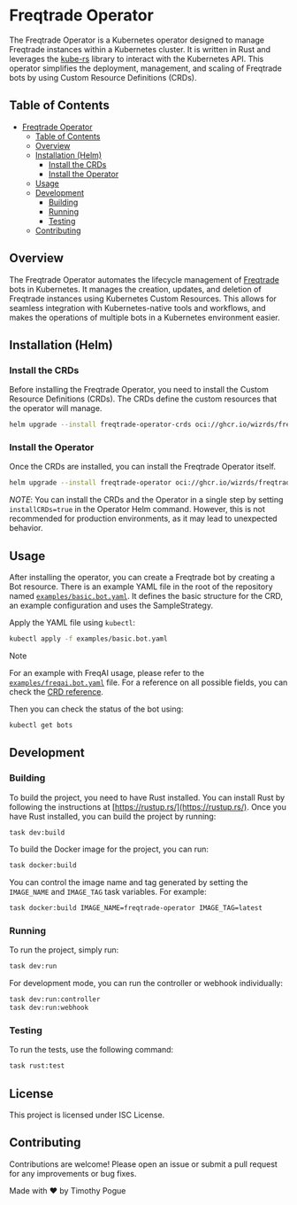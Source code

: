 # Freqtrade Operator

The Freqtrade Operator is a Kubernetes operator designed to manage Freqtrade instances within a Kubernetes cluster. It is written in Rust and leverages the [kube-rs](https://github.com/kube-rs/kube-rs) library to interact with the Kubernetes API. This operator simplifies the deployment, management, and scaling of Freqtrade bots by using Custom Resource Definitions (CRDs).

## Table of Contents

- [Freqtrade Operator](#freqtrade-operator)
  - [Table of Contents](#table-of-contents)
  - [Overview](#overview)
  - [Installation (Helm)](#installation)
    - [Install the CRDs](#install-the-crds)
    - [Install the Operator](#install-the-operator)
  - [Usage](#usage)
  - [Development](#development)
    - [Building](#building)
    - [Running](#running)
    - [Testing](#testing)
  - [Contributing](#contributing)

## Overview

The Freqtrade Operator automates the lifecycle management of [Freqtrade](https://www.freqtrade.io/) bots in Kubernetes. It manages the creation, updates, and deletion of Freqtrade instances using Kubernetes Custom Resources. This allows for seamless integration with Kubernetes-native tools and workflows, and makes the operations of multiple bots in a Kubernetes environment easier.

## Installation (Helm)

### Install the CRDs

Before installing the Freqtrade Operator, you need to install the Custom Resource Definitions (CRDs). The CRDs define the custom resources that the operator will manage.

```bash
helm upgrade --install freqtrade-operator-crds oci://ghcr.io/wizrds/freqtrade-operator/charts/freqtrade-operator-crds
```

### Install the Operator

Once the CRDs are installed, you can install the Freqtrade Operator itself.

```bash
helm upgrade --install freqtrade-operator oci://ghcr.io/wizrds/freqtrade-operator/charts/freqtrade-operator --namespace default --create-namespace --set installCRDs=false
```

*NOTE*: You can install the CRDs and the Operator in a single step by setting `installCRDs=true` in the Operator Helm command. However, this is not recommended for production environments, as it may lead to unexpected behavior.

## Usage

After installing the operator, you can create a Freqtrade bot by creating a Bot resource. There is an example YAML file in the root of the repository named [`examples/basic.bot.yaml`](examples/basic.bot.yaml). It defines the basic structure for the CRD, an example configuration and uses the SampleStrategy.

Apply the YAML file using `kubectl`:

```bash
kubectl apply -f examples/basic.bot.yaml
```

> [!note]
> For an example with FreqAI usage, please refer to the [`examples/freqai.bot.yaml`](examples/freqai.bot.yaml) file. For a reference on all possible fields, you can check the [CRD reference](docs/reference.md).

Then you can check the status of the bot using:

```bash
kubectl get bots
```

## Development

### Building

To build the project, you need to have Rust installed. You can install Rust by following the instructions at [https://rustup.rs/](https://rustup.rs/). Once you have Rust installed, you can build the project by running:

```bash
task dev:build
```

To build the Docker image for the project, you can run:

```bash
task docker:build
```

You can control the image name and tag generated by setting the `IMAGE_NAME` and `IMAGE_TAG` task variables. For example:

```bash
task docker:build IMAGE_NAME=freqtrade-operator IMAGE_TAG=latest
```

### Running

To run the project, simply run:

```bash
task dev:run
```

For development mode, you can run the controller or webhook individually:

```bash
task dev:run:controller
task dev:run:webhook
```

### Testing

To run the tests, use the following command:

```bash
task rust:test
```

## License

This project is licensed under ISC License.

## Contributing

Contributions are welcome! Please open an issue or submit a pull request for any improvements or bug fixes.

Made with ❤️ by Timothy Pogue